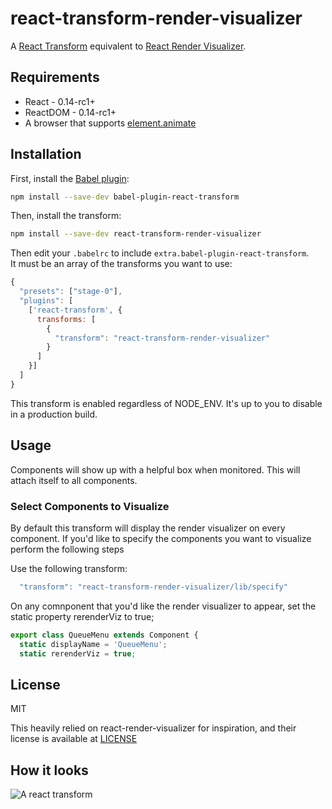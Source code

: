 # react-transform-render-visualizer

A [React Transform](https://github.com/gaearon/babel-plugin-react-transform) equivalent to [React Render Visualizer](https://github.com/redsunsoft/react-render-visualizer).

## Requirements
* React - 0.14-rc1+
* ReactDOM - 0.14-rc1+
* A browser that supports [element.animate](http://caniuse.com/#feat=web-animation)

## Installation

First, install the [Babel plugin](https://github.com/gaearon/babel-plugin-react-transform):

```sh
npm install --save-dev babel-plugin-react-transform
```

Then, install the transform:

```sh
npm install --save-dev react-transform-render-visualizer
```

Then edit your `.babelrc` to include `extra.babel-plugin-react-transform`.  
It must be an array of the transforms you want to use:

```js
{
  "presets": ["stage-0"],
  "plugins": [
    ['react-transform', {
      transforms: [
        {
          "transform": "react-transform-render-visualizer"
        }
      ]
    }]
  ]
}
```

This transform is enabled regardless of NODE_ENV. It's up to you to disable in
a production build.

## Usage
Components will show up with a helpful box when monitored. This will attach itself to all components.

### Select Components to Visualize
By default this transform will display the render visualizer on every component. If you'd like to specify the components you want to visualize perform the following steps

Use the following transform:
```js
  "transform": "react-transform-render-visualizer/lib/specify"
```

On any comnponent that you'd like the render visualizer to appear, set the static property rerenderViz to true;
```js
export class QueueMenu extends Component {
  static displayName = 'QueueMenu';
  static rerenderViz = true;
```


## License
MIT

This heavily relied on react-render-visualizer for inspiration, and their license is available at [LICENSE](https://github.com/redsunsoft/react-render-visualizer/blob/master/LICENSE)

## How it looks
![A react transform](http://i.imgur.com/wMJbq28.gif)
